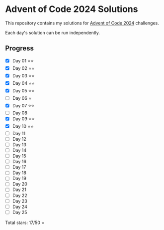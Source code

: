 # Advent of Code 2024 Solutions

This repository contains my solutions for [Advent of Code 2024](https://adventofcode.com/2024) challenges.

Each day's solution can be run independently.

## Progress
- [x] Day 01 ⭐⭐
- [x] Day 02 ⭐⭐
- [x] Day 03 ⭐⭐
- [x] Day 04 ⭐⭐
- [x] Day 05 ⭐⭐
- [ ] Day 06 ⭐
- [x] Day 07 ⭐⭐
- [ ] Day 08 
- [x] Day 09 ⭐⭐
- [x] Day 10 ⭐⭐
- [ ] Day 11
- [ ] Day 12
- [ ] Day 13
- [ ] Day 14
- [ ] Day 15
- [ ] Day 16
- [ ] Day 17
- [ ] Day 18
- [ ] Day 19
- [ ] Day 20
- [ ] Day 21
- [ ] Day 22
- [ ] Day 23
- [ ] Day 24
- [ ] Day 25

Total stars: 17/50 ⭐
